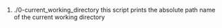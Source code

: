 1) ./0-current_working_directory
this script prints the absolute path name of the current working directory

